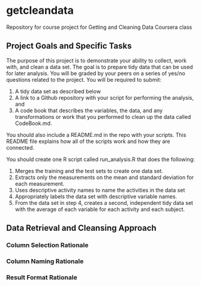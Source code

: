 # getcleandata
Repository for course project for Getting and Cleaning Data Coursera class

## Project Goals and Specific Tasks
The purpose of this project is to demonstrate your ability to collect, work with, and clean a data set. The goal is to prepare tidy data that can be used for later analysis. You will be graded by your peers on a series of yes/no questions related to the project. You will be required to submit: 

1. A tidy data set as described below 
2. A link to a Github repository with your script for performing the analysis, and 
3. A code book that describes the variables, the data, and any transformations or work that you performed to clean up the data called CodeBook.md. 

You should also include a README.md in the repo with your scripts. This README file explains how all of the scripts work and how they are connected. 

 You should create one R script called run_analysis.R that does the following:
 
1. Merges the training and the test sets to create one data set.
1. Extracts only the measurements on the mean and standard deviation for each measurement. 
1. Uses descriptive activity names to name the activities in the data set
1. Appropriately labels the data set with descriptive variable names. 
1. From the data set in step 4, creates a second, independent tidy data set with the average of each variable for each activity and each subject.

## Data Retrieval and Cleansing Approach

### Column Selection Rationale

### Column Naming Rationale

### Result Format Rationale

